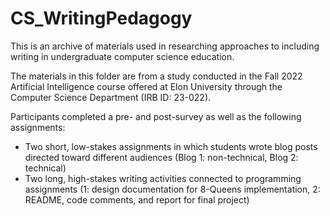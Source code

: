 # CS_WritingPedagogy
This is an archive of materials used in researching approaches to including writing in undergraduate computer science education.

The materials in this folder are from a study conducted in the Fall 2022 Artificial Intelligence course offered at Elon University through the Computer Science Department (IRB ID: 23-022).

Participants completed a pre- and post-survey as well as the following assignments: 
* Two short, low-stakes assignments in which students wrote blog posts directed toward different audiences (Blog 1: non-technical, Blog 2: technical) 
* Two long, high-stakes writing activities connected to programming assignments (1: design documentation for 8-Queens implementation, 2: README, code comments, and report for final project)
